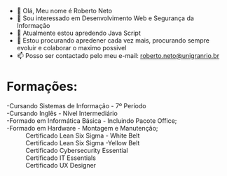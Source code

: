 - 👋 Olá, Meu nome é Roberto Neto
- 👀 Sou interessado em Desenvolvimento Web e Segurança da Informação
- 🌱 Atualmente estou apredendo Java Script
- 💞️ Estou procurando apredener cada vez mais, procurando sempre evoluir e colaborar o maximo possivel
- 📫 Posso ser contactado pelo meu e-mail: roberto.neto@unigranrio.br

<h1>Formações:</h1>   
-Cursando Sistemas de Informação - 7º Período<br>
-Cursando Inglês - Nível Intermediário<br>
-Formado em Informática Básica - Incluindo Pacote Office;<br> 
-Formado em Hardware - Montagem e Manutenção;<br>
&nbsp; &nbsp; &nbsp;&nbsp; &nbsp; &nbsp; Certificado Lean Six Sigma - White Belt<br>
&nbsp; &nbsp; &nbsp;&nbsp; &nbsp; &nbsp; Certificado Lean Six Sigma -Yellow Belt<br>
&nbsp; &nbsp; &nbsp;&nbsp; &nbsp; &nbsp; Certificado Cybersecurity Essential<br>
&nbsp; &nbsp; &nbsp;&nbsp; &nbsp; &nbsp; Certificado IT Essentials<br>
&nbsp; &nbsp; &nbsp;&nbsp; &nbsp; &nbsp; Certificado UX Designer <br>
 
 
<!---
Sou um estudante totalmente interessado e com fome de aprender, não me limitando somente aos conteúdos que estão em minha zona de conforto, estou sempre buscando aprender
um pouco  mais sobre diversos conteúdos.
--->
